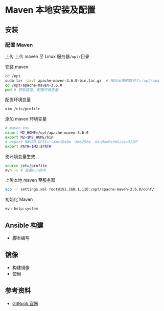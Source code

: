 # Maven 本地安装及配置

## 安装

### 配置 Maven

上传
上传 maven 至 Linux 服务器`/opt/`目录

安装 maven

```bash
cd /opt
sudo tar -zxvf apache-maven-3.6.0-bin.tar.gz  # 解压出来的路径为:/opt/apache-maven-3.6.0
cd /opt/apache-maven-3.6.0
pwd # 获取路径，配置环境变量
```

配置环境变量

```bash
vim /etc/profile
```

添加 maven 环境变量

```bash
# maven env
export M2_HOME=/opt/apache-maven-3.6.0
export M2=$M2_HOME/bin
# export MAVEN_OPTS="-Xmx1048m -Xms256m -XX:MaxPermSize=312M"
export PATH=$M2:$PATH
```

使环境变量生效

```bash
source /etc/profile
mvn -v # 查看mvn命令
```

上传本地 maven 至服务器

```bash
scp -r settings.xml root@192.168.1.110:/opt/apache-maven-3.6.0/conf/
```

初始化 Maven

```bash
mvn help:system
```

## Ansible 构建

- 脚本编写

## 镜像

- 构建镜像
- 使用

## 参考资料

- [GitBook 官网](http://www.baidu.com)
